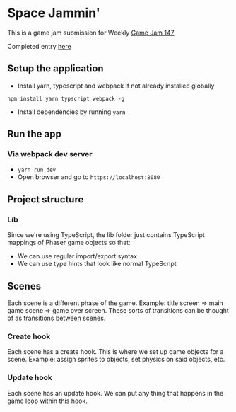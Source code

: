 # Space Jammin'

This is a game jam submission for Weekly [Game Jam 147](https://itch.io/jam/weekly-game-jam-147)

Completed entry [here](https://bentok.github.io/invisible/)

## Setup the application

- Install yarn, typescript and webpack if not already installed globally

`npm install yarn typscript webpack -g`

- Install dependencies by running `yarn`

## Run the app

### Via webpack dev server

- `yarn run dev`
- Open browser and go to `https://localhost:8080`

## Project structure

### Lib

Since we're using TypeScript, the lib folder just contains TypeScript mappings of Phaser game objects so that:
* We can use regular import/export syntax
* We can use type hints that look like normal TypeScript

## Scenes

Each scene is a different phase of the game. Example: title screen => main game scene => game over screen. These sorts of transitions can be thought of as transitions between scenes.

### Create hook

Each scene has a create hook. This is where we set up game objects for a scene. Example: assign sprites to objects, set physics on said objects, etc.

### Update hook

Each scene has an update hook. We can put any thing that happens in the game loop within this hook. 
